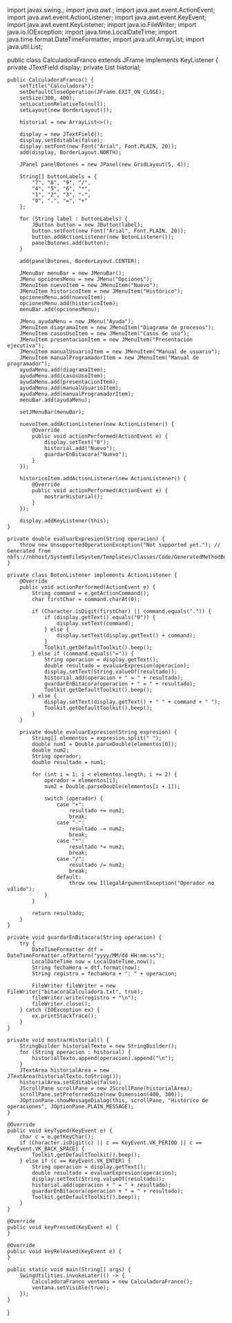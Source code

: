 import javax.swing.*;
import java.awt.*;
import java.awt.event.ActionEvent;
import java.awt.event.ActionListener;
import java.awt.event.KeyEvent;
import java.awt.event.KeyListener;
import java.io.FileWriter;
import java.io.IOException;
import java.time.LocalDateTime;
import java.time.format.DateTimeFormatter;
import java.util.ArrayList;
import java.util.List;

public class CalculadoraFranco extends JFrame implements KeyListener {
    private JTextField display;
    private List<String> historial;

    public CalculadoraFranco() {
        setTitle("Calculadora");
        setDefaultCloseOperation(JFrame.EXIT_ON_CLOSE);
        setSize(300, 400);
        setLocationRelativeTo(null);
        setLayout(new BorderLayout());

        historial = new ArrayList<>();

        display = new JTextField();
        display.setEditable(false);
        display.setFont(new Font("Arial", Font.PLAIN, 20));
        add(display, BorderLayout.NORTH);

        JPanel panelBotones = new JPanel(new GridLayout(5, 4));

        String[] buttonLabels = {
            "7", "8", "9", "/",
            "4", "5", "6", "*",
            "1", "2", "3", "-",
            "0", ".", "=", "+"
        };

        for (String label : buttonLabels) {
            JButton button = new JButton(label);
            button.setFont(new Font("Arial", Font.PLAIN, 20));
            button.addActionListener(new BotonListener());
            panelBotones.add(button);
        }

        add(panelBotones, BorderLayout.CENTER);

        JMenuBar menuBar = new JMenuBar();
        JMenu opcionesMenu = new JMenu("Opciones");
        JMenuItem nuevoItem = new JMenuItem("Nuevo");
        JMenuItem historicoItem = new JMenuItem("Histórico");
        opcionesMenu.add(nuevoItem);
        opcionesMenu.add(historicoItem);
        menuBar.add(opcionesMenu);

        JMenu ayudaMenu = new JMenu("Ayuda");
        JMenuItem diagramaItem = new JMenuItem("Diagrama de procesos");
        JMenuItem casosUsoItem = new JMenuItem("Casos de uso");
        JMenuItem presentacionItem = new JMenuItem("Presentación ejecutiva");
        JMenuItem manualUsuarioItem = new JMenuItem("Manual de usuario");
        JMenuItem manualProgramadorItem = new JMenuItem("Manual de programador");
        ayudaMenu.add(diagramaItem);
        ayudaMenu.add(casosUsoItem);
        ayudaMenu.add(presentacionItem);
        ayudaMenu.add(manualUsuarioItem);
        ayudaMenu.add(manualProgramadorItem);
        menuBar.add(ayudaMenu);

        setJMenuBar(menuBar);

        nuevoItem.addActionListener(new ActionListener() {
            @Override
            public void actionPerformed(ActionEvent e) {
                display.setText("0");
                historial.add("Nuevo");
                guardarEnBitacora("Nuevo");
            }
        });

        historicoItem.addActionListener(new ActionListener() {
            @Override
            public void actionPerformed(ActionEvent e) {
                mostrarHistorial();
            }
        });

        display.addKeyListener(this);
    }

    private double evaluarExpresion(String operacion) {
        throw new UnsupportedOperationException("Not supported yet."); // Generated from nbfs://nbhost/SystemFileSystem/Templates/Classes/Code/GeneratedMethodBody
    }

    private class BotonListener implements ActionListener {
        @Override
        public void actionPerformed(ActionEvent e) {
            String command = e.getActionCommand();
            char firstChar = command.charAt(0);

            if (Character.isDigit(firstChar) || command.equals(".")) {
                if (display.getText().equals("0")) {
                    display.setText(command);
                } else {
                    display.setText(display.getText() + command);
                }
                Toolkit.getDefaultToolkit().beep();
            } else if (command.equals("=")) {
                String operacion = display.getText();
                double resultado = evaluarExpresion(operacion);
                display.setText(String.valueOf(resultado));
                historial.add(operacion + " = " + resultado);
                guardarEnBitacora(operacion + " = " + resultado);
                Toolkit.getDefaultToolkit().beep();
            } else {
                display.setText(display.getText() + " " + command + " ");
                Toolkit.getDefaultToolkit().beep();
            }
        }

        private double evaluarExpresion(String expresion) {
            String[] elementos = expresion.split(" ");
            double num1 = Double.parseDouble(elementos[0]);
            double num2;
            String operador;
            double resultado = num1;

            for (int i = 1; i < elementos.length; i += 2) {
                operador = elementos[i];
                num2 = Double.parseDouble(elementos[i + 1]);

                switch (operador) {
                    case "+":
                        resultado += num2;
                        break;
                    case "-":
                        resultado -= num2;
                        break;
                    case "*":
                        resultado *= num2;
                        break;
                    case "/":
                        resultado /= num2;
                        break;
                    default:
                        throw new IllegalArgumentException("Operador no válido");
                }
            }

            return resultado;
        }
    }

    private void guardarEnBitacora(String operacion) {
        try {
            DateTimeFormatter dtf = DateTimeFormatter.ofPattern("yyyy/MM/dd HH:mm:ss");
            LocalDateTime now = LocalDateTime.now();
            String fechaHora = dtf.format(now);
            String registro = fechaHora + ": " + operacion;

            FileWriter fileWriter = new FileWriter("bitacoraCalculadora.txt", true);
            fileWriter.write(registro + "\n");
            fileWriter.close();
        } catch (IOException ex) {
            ex.printStackTrace();
        }
    }

    private void mostrarHistorial() {
        StringBuilder historialTexto = new StringBuilder();
        for (String operacion : historial) {
            historialTexto.append(operacion).append("\n");
        }
        JTextArea historialArea = new JTextArea(historialTexto.toString());
        historialArea.setEditable(false);
        JScrollPane scrollPane = new JScrollPane(historialArea);
        scrollPane.setPreferredSize(new Dimension(400, 300));
        JOptionPane.showMessageDialog(this, scrollPane, "Histórico de operaciones", JOptionPane.PLAIN_MESSAGE);
    }

    @Override
    public void keyTyped(KeyEvent e) {
        char c = e.getKeyChar();
        if (Character.isDigit(c) || c == KeyEvent.VK_PERIOD || c == KeyEvent.VK_BACK_SPACE) {
            Toolkit.getDefaultToolkit().beep();
        } else if (c == KeyEvent.VK_ENTER) {
            String operacion = display.getText();
            double resultado = evaluarExpresion(operacion);
            display.setText(String.valueOf(resultado));
            historial.add(operacion + " = " + resultado);
            guardarEnBitacora(operacion + " = " + resultado);
            Toolkit.getDefaultToolkit().beep();
        }
    }

    @Override
    public void keyPressed(KeyEvent e) {
    }

    @Override
    public void keyReleased(KeyEvent e) {
    }

    public static void main(String[] args) {
        SwingUtilities.invokeLater(() -> {
            CalculadoraFranco ventana = new CalculadoraFranco();
            ventana.setVisible(true);
        });
    }
}

